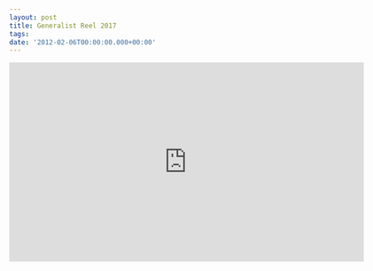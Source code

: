 ```yaml
---
layout: post
title: Generalist Reel 2017
tags:
date: '2012-02-06T00:00:00.000+00:00'
---
```

<iframe src="https://player.vimeo.com/video/198592785" width="640" height="360" frameborder="0" webkitallowfullscreen mozallowfullscreen allowfullscreen></iframe>
